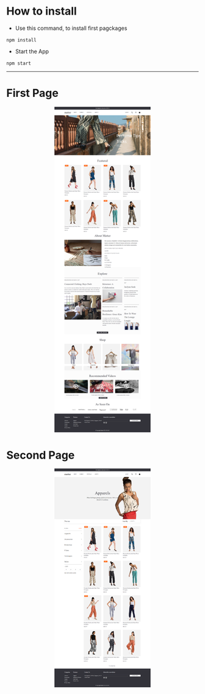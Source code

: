 # How to install 
- Use this command, to install first pagckages
```
npm install
```

- Start the App
```
npm start
```
---
# First Page

<div id="header" align="center">
  <img src="https://github.com/Hamza-Alhasan-22/hamza-anas/blob/final-edits/src/images/first.png" width="50%"/>
</div>

# Second Page

<div id="header" align="center">
  <img src="https://github.com/Hamza-Alhasan-22/hamza-anas/blob/final-edits/src/images/second.png" width="50%"/>
</div>

